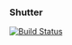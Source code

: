 ### Shutter

[![Build Status](https://travis-ci.org/moshie/shutter.svg?branch=master)](https://travis-ci.org/moshie/shutter)